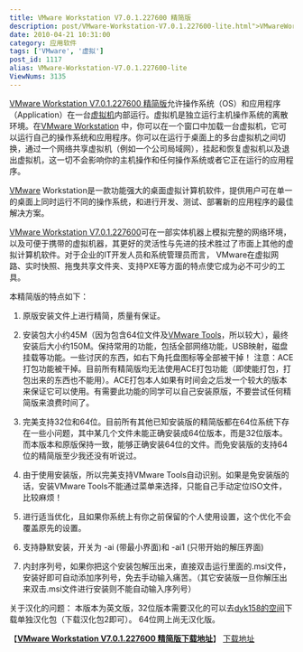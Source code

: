 ```yaml
---
title: VMware Workstation V7.0.1.227600 精简版
description: post/VMware-Workstation-V7.0.1.227600-lite.html">VMwareWorkstationV7.0.1.227600精简版允许操作系统（OS）和应用程序（Application）在一台/tags/%E8%99%9A%E6%8B%9F">虚拟机内部运行。虚拟机是独立运行主机操作系统的离散环境。在/tags/VMware">VMwareWorkstation中，你可以在一个窗口中加载一台虚拟机，它可以运行自己的操作系统和应用程序。你可以在运行于桌面上的多台虚拟机之间切换，通过一个网络共享虚拟机（例如一个公司局域网），挂起和恢复虚拟机以及退出虚拟机，这一切不会影响你的主机操作和任何操作系统或者它正在运行的应用程序。
date: 2010-04-21 10:31:00
category: 应用软件
tags: ['VMware', '虚拟']
post_id: 1117
alias: VMware-Workstation-V7.0.1.227600-lite
ViewNums: 3135
---
```


[VMware Workstation V7.0.1.227600 精简版](/blog/vmware-workstation-v701227600-lite)允许操作系统（OS）和应用程序（Application）在一台[虚拟机](/tags/%E8%99%9A%E6%8B%9F)内部运行。虚拟机是独立运行主机操作系统的离散环境。在[VMware Workstation](/tags/VMware) 中，你可以在一个窗口中加载一台虚拟机，它可以运行自己的操作系统和应用程序。你可以在运行于桌面上的多台虚拟机之间切换，通过一个网络共享虚拟机（例如一个公司局域网），挂起和恢复虚拟机以及退出虚拟机，这一切不会影响你的主机操作和任何操作系统或者它正在运行的应用程序。

[VMware](/tags/VMware) Workstation是一款功能强大的桌面虚拟计算机软件，提供用户可在单一的桌面上同时运行不同的操作系统，和进行开发、测试、部署新的应用程序的最佳解决方案。

[VMware Workstation V7.0.1.227600](/blog/vmware-workstation-v701227600-lite)可在一部实体机器上模拟完整的网络环境，以及可便于携带的虚拟机器，其更好的灵活性与先进的技术胜过了市面上其他的虚拟计算机软件。对于企业的IT开发人员和系统管理员而言， VMware在虚拟网路、实时快照、拖曳共享文件夹、支持PXE等方面的特点使它成为必不可少的工具。

本精简版的特点如下：
1. 原版安装文件上进行精简，质量有保证。

2. 安装包大小约45M（因为包含64位文件及[VMware Tools](/tags/VMware)，所以较大），最终安装后大小约150M。保持常用的功能，包括全部网络功能，USB映射，磁盘挂载等功能。一些讨厌的东西，如右下角托盘图标等全部被干掉！
注意：ACE打包功能被干掉。目前所有精简版均无法使用ACE打包功能（即使能打包，打包出来的东西也不能用）。ACE打包本人如果有时间会之后发一个较大的版本来保证它可以使用。有需要此功能的同学可以自己安装原版，不要尝试任何精简版来浪费时间了。

3. 完美支持32位和64位。目前所有其他已知安装版的精简版都在64位系统下存在一些小问题，其中某几个文件未能正确安装成64位版本，而是32位版本。而本版本和原版保持一致，能够正确安装64位的文件。而免安装版的支持64位的精简版至少我还没有听说过。

4. 由于使用安装版，所以完美支持VMware Tools自动识别。如果是免安装版的话，安装VMware Tools不能通过菜单来选择，只能自己手动定位ISO文件，比较麻烦！

5. 进行适当优化，且如果你系统上有你之前保留的个人使用设置，这个优化不会覆盖原先的设置。

6. 支持静默安装，开关为 -ai (带最小界面)和 -ai1 (只带开始的解压界面)

7. 内封序列号，如果你把这个安装包解压出来，直接双击运行里面的.msi文件，安装好即可自动添加序列号，免去手动输入痛苦。（其它安装版一旦你解压出来双击.msi文件进行安装则不能自动输入序列号）

关于汉化的问题：
本版本为英文版，32位版本需要汉化的可以去[dyk158的空间](http://e.ys168.com/?dyk158)下载单独汉化包（下载汉化包2即可）。
64位网上尚无汉化版。

【[**VMware Workstation V7.0.1.227600 精简版下载地址**](/blog/vmware-workstation-v701227600-lite)】
[下载地址](download.asp?id=410)

